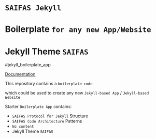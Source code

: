 # `SAIFAS Jekyll`
# Boilerplate `for any new App/Website`
# Jekyll Theme `SAIFAS`
#jekyll_boilerplate_app

[Documentation](https://github.com/saifasJekyll/saifas-ssg-jekyll-boilerplate-app-with-theme-saifas--doc)

This repository contains a `boilerplate code`

which could be used to create any new `Jekyll-based App` / `Jekyll-based Website`

Starter `Boilerplate App` contains: 
- `SAIFAS Protocol for Jekyll` Structure
- `SAIFAS Code Architecture` Patterns
- `No content`
- Jekyll Theme `SAIFAS`
